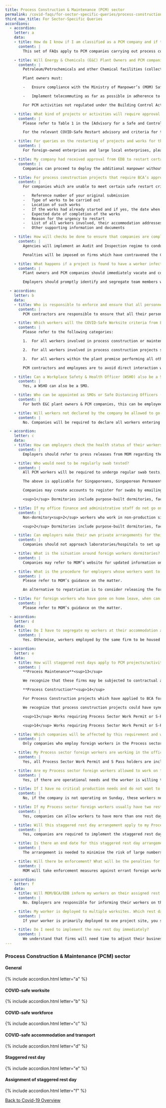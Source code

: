 ```yaml
---
title: Process Construction & Maintenance (PCM) sector
permalink: /covid-faqs/for-sector-specific-queries/process-construction-Maintenance
third_nav_title: For Sector-Specific Queries
accordions:
  - accordion:
    letter: a
    data:
    - title: How do I know if I am classified as a PCM company and if the following FAQs apply to me?
      content: |
        This set of FAQs apply to PCM companies carrying out process construction and process turnaround maintenance works, as well as the relevant plant owners. PCM companies are defined as those which are corporate members of the Association of the Process Industry (ASPRI) and endorsed by ASPRI as a PCM contractor, allowed to employ Process account Work Permit and S-Pass Holders.

    - title: Will Energy & Chemicals (E&C) Plant Owners and PCM companies be allowed to resume their operations after 2 June 2020?
      content: |
        Petroleum/Petrochemicals and other Chemical facilities (collectively known as E&C facilities) are part of the Manufacturing & Production facilities that are allowed to re-open after 2 June 2020 without any manpower quota.

        Plant owners must:

        -	Ensure compliance with the Ministry of Manpower’s (MOM) Safe Management Measures (SMM) and checklist.

        -	Implement telecommuting as far as possible in adherence to MOM’s SMM.

        For PCM activities not regulated under the Building Control Act, E&C plant owners and their PCM contractors must ensure compliance to the COVID-Safe Restart Criteria for E&C plant owners and PCM companies published on MTI’s GoBusiness portal [here](/safemanagement/sector/).

    - title: What kind of projects or activities will require approval from the relevant authorities before they can start/resume from 2 June 2020 onwards? Is there any difference in the resumption of work after Circuit Breaker between the PCM and Construction Sector?
      content: |
        Please refer to Table 1 in the [Advisory for a Safe and Controlled Restart of the PCM sector](/safemanagement/general/) for details on the guidelines that would apply to different types of works and companies.

        For the relevant COVID-Safe Restart advisory and criteria for the Construction sector, please refer to the BCA advisory dated [10 August 2020](https://www1.bca.gov.sg/docs/default-source/bca-restart/circular-on-permission-to-resume-work-and-safe-accomm-relaxation.pdf){:target="_blank"} here and the BCA’s COVID-19 website [here](https://www1.bca.gov.sg/COVID-19){:target="_blank"}.

    - title: For queries on the restarting of projects and works for the PCM sector, is there a point-of-contact in EDB or ESG that I can consult on the queries?
      content: |
        For foreign-owned enterprises and large local enterprises, please contact EDB [here](http://www.edb.gov.sg/en/contact/contact-us.html){:target="_blank"} if you have any queries or require clarifications. All other local enterprises can contact Enterprise Singapore [here](/contact-us/) if you have any queries or require clarifications.

    - title: My company had received approval from EDB to restart certain construction or turnaround maintenance projects with some workers. Do I need to inform EDB of additional manpower that I plan to deploy?
      content: |
        Companies can proceed to deploy the additional manpower without EDB’s approval, subject to the MTI-approved manning levels of their PCM contractors. Companies should maintain updated records of the worker cohorting arrangements (worker details, worksite team/zone, transport and accommodation arrangements) for prompt submission to the relevant authorities if needed, especially in the event of a Covid incident.  

    - title: For process construction projects that require BCA’s approval for resumption of works but are unable to meet certain BCA safe restart criteria, where can I lodge an appeal?
      content: |
        For companies which are unable to meet certain safe restart criteria from BCA and have legitimate justifications as to why these restart criteria would not be feasible for the process construction project, you can write in to [bca_appeals@bca.gov.sg](mailto:bca_appeals@bca.gov.sg) to appeal with the following information:

        -	Reference number of your original submission
        -	Type of works to be carried out
        -	Location of such works
        -	If the works had already started and if yes, the date when works started
        -	Expected date of completion of the works
        -	Reason for the urgency to restart
        -	List of all workers involved, their accommodation addresses and their compliance with BCA’s COVID-Safe Restart Criteria
        -	Other supporting information and documents

    - title: How will checks be done to ensure that companies are complying with COVID-Safe Restart criteria?
      content: |
        Agencies will implement an Audit and Inspection regime to conduct checks and to ensure compliance on site based on relevant safe management measures.

        Penalties will be imposed on firms which have contravened the COVID-Safe Restart criteria or MOM’s Safe Management Measures, whichever relevant. In addition, these firms will be required to resubmit their rectification plans, where applicable, and implement these measures as part of the follow ups to the enforcement actions taken.

    - title: What happens if a project is found to have a worker infected with COVID-19 after works have been resumed?
      content: |
        Plant owners and PCM companies should immediately vacate and cordon-off the immediate section of the workplace premises where the confirmed case worked. There is no need to vacate the building or the whole floor if there is no sustained and close contact with the confirmed case. Subsequently, carry out a thorough cleaning and disinfect all relevant on-site areas and assets exposed to confirmed cases, in accordance with the National Environment Agency’s (NEA’s) guidelines. Please refer to the COVID-Safe Restart criteria for E&C plant owners and PCM companies for further guidance on the handling of suspected and/or confirmed cases.

        Employers should promptly identify and segregate team members who were in sustained and close contact with the confirmed case to support MOH’s contact tracing efforts. Close contacts will be isolated and tested, and works on site may be suspended.

  - accordion:
    letter: b
    data:
    - title: Who is responsible to enforce and ensure that all personnel from PCM companies comply with COVID-Safe Worksite requirements?
      content: |
        PCM contractors are responsible to ensure that all their personnel (e.g. employees, contractors, etc.) adhere to COVID-Safe Worksite requirements for PCM companies, as well as any requirements determined by plant owners for the worksite.

    - title: Which workers will the COVID-Safe Worksite criteria from EDB apply to?
      content: |
        Please refer to the following categories:

        1.	For all workers involved in process construction or maintenance activities that are not regulated under the Building Control Act, the PCM sector COVID-Safe Worksite criteria from EDB would apply.

        2.	For all workers involved in process construction projects subject to BCA’s approval, the relevant requirements under BCA’s COVID-Safe Worksite Guidelines would apply.

        3.	For all workers within the plant premise performing all other work, they would have to comply with the SMM laid out by the plant owners.

        PCM contractors and employees are to avoid direct interaction with the E&C plant owner/customer’s employees except for safety and quality checks.

    - title: Can a Workplace Safety & Health Officer (WSHO) also be a Safe Management Officer (SMO)?
      content: |
        Yes, a WSHO can also be a SMO.

    - title: Who can be appointed as SMOs or Safe Distancing Officers (SDO)?
      content: |
        For both E&C plant owners & PCM companies, this can be employees that have been appointed to assume the roles of SMOs & SDOs. PCM companies will have to employ both SMOs and SDOs, while plant owners will have to minimally employ SMOs. SMOs & SDOs from plant owners and PCM companies should also work together to implement and coordinate the SMM system at the worksite.

    - title: Will workers not declared by the company be allowed to go onto the worksite?
      content: |
        No. Companies will be required to declare all workers entering the worksite and ensure that those who are unwell or have not completed the required swab tests do not enter the worksite for the project.

  - accordion:
    letter: c
    data:
    - title: How can employers check the health status of their workers?
      content: |
        Employers should refer to press releases from MOM regarding the status of dormitories, and also communicate with their workers to verify their health status.

    - title: Who would need to be regularly swab tested?
      content: |
        All PCM workers will be required to undergo regular swab tests, with the exception of non-dormitory<sup>1</sup> workers who work in non-production sites or work from home.

        The above is applicable for Singaporeans, Singaporean Permanent Residents, Work Permit Holders, S Pass Holders and Employment Pass Holders.

        Companies may create accounts to register for swabs by emailing [swab@edb.gov.sg](mailto:swab@edb.gov.sg) and schedule for workers to be swabbed via [https://swab.hpb.gov.sg/ext/login.aspx](https://swab.hpb.gov.sg/ext/login.aspx){:target="_blank"}. If any workers who are working are found to have missed regular testing, the workers’ AccessCode will turn Red after a grace period and the worker should not return to work. MOM will also follow-up to revoke the workpass and blacklist the company should there be no valid reason for the worker missing the swab. EDB also reserves the right to withdraw any approval given for resumption of works.

        <sup>1</sup> Dormitories include purpose-built dormitories, factory-converted dormitories, construction temporary quarters, temporary occupation license quarters, temporary living quarters and government decant sites.

    - title: If my office finance and administrative staff do not go on-site or come into contact with on-site workers, do they have to be regularly swab tested?
      content: |
        Non-dormitory<sup>2</sup> workers who work in non-production sites or work from home do not need to be regularly swab tested.

        <sup>2</sup> Dormitories include purpose-built dormitories, factory-converted dormitories, construction temporary quarters, temporary occupation license quarters, temporary living quarters and government decant sites.

    - title: Can employers make their own private arrangements for their employees to be tested?
      content: |
        Companies should not approach laboratories/hospitals to set up a private arrangement for these tests. Companies may create accounts to register for swabs by emailing [swab@edb.gov.sg](mailto:swab@edb.gov.sg) and schedule for workers to be swabbed via [https://swab.hpb.gov.sg/ext/login.aspx](https://swab.hpb.gov.sg/ext/login.aspx){:target="_blank"}.

    - title: What is the situation around foreign workers dormitories? When can my workers leave the dormitory for work?
      content: |
        Companies may refer to MOM’s website for updated information on dormitory clearance [here](https://www.mom.gov.sg/covid-19/cleared-dormitories){:target="_blank"} and MOM’s advisory to employers on safe living in foreign worker dormitories [here](https://www.mom.gov.sg/covid-19/advisory-to-employers-on-safe-living-for-foreign-worker-dormitories){:target="_blank"}.

    - title: What is the procedure for employers whose workers want to return to their native countries? Who can they approach, is it the task force at the dormitory? When are these foreign workers allowed to leave?
      content: |
        Please refer to MOM’s guidance on the matter.

        An alternative to repatriation is to consider releasing the foreign worker to other companies that are short in manpower. If it is assessed that the foreign workers are not needed, an alternative is that employers may give consent for them to be transferred to other employers facing manpower shortages. Employers can approach Singapore Business Federation (SBF) at [manpowerconnect@sbf.org.sg](mailto:manpowerconnect@sbf.org.sg) or visit SBF’s website [here](https://www.sbf.org.sg/media-centre/manpowerconnect){:target="_blank"}.

    - title: For foreign workers who have gone on home leave, when can they return?
      content: |
        Please refer to MOM’s guidance on the matter.

  - accordion:
    letter: d
    data:
    - title: Do I have to segregate my workers at their accommodation according to their projects and teams?
      content: |
        Yes. Otherwise, workers employed by the same firm to be housed in the same room. Limited to a maximum of 2 employers housed within each room. Please refer to the latest guidance on the matter [here](https://go.gov.sg/bca-circular-cohorting-exercise){:target="_blank"}.

  - accordion:
    letter: e
    data:
    - title: How will staggered rest days apply to PCM projects/activities that involve Work Permit and S Pass holders hired under the Process account?
      content: |
        **Process Maintenance**<sup>13</sup>  

        We recognize that these firms may be subjected to contractual agreements on days when their services need to be provided. To cater for their varying manpower deployment requirements, we will allow firms to choose the appropriate rest days for their workers between Monday to Saturday, as the day when the worker is allowed to exit the dorm. Workers can continue to rest from work on Sunday but must stay within the dorm.

        **Process Construction**<sup>14</sup>    

        For Process Construction projects which have applied to BCA for approval to restart, BCA will assign a rest day for the Construction account Work Permit and S-pass holders involved in the project. For projects that do not apply to BCA for restart, employers of Construction account Work Permit or S-Pass Holders can choose a rest day for each of their workers.

        We recognize that process construction projects could have synergies with process maintenance works (e.g. shared equipment/workers, interdependent job sequencing). To cater for these synergies, we will allow Process firms to choose the appropriate rest days for their Process account Work Permit and S-Pass holders between Monday to Saturday, as the day when the worker is allowed to exit the dorm. Workers can continue to rest from work on Sunday but must stay within the dorm. Employers should work with the project/plant owner to select the appropriate rest day for their workers from Monday to Saturday.

        <sup>13</sup> Works requiring Process Sector Work Permit or S-Pass Holders in connection with the maintenance of plant equipment in the Petroleum/Petrochemicals and other Chemicals manufacturing sector.

        <sup>14</sup> Works requiring Process Sector Work Permit or S-Pass Holders in connection with the construction of plant equipment in the Petroleum/Petrochemicals and other Chemicals manufacturing sector.

    - title: Which companies will be affected by this requirement and will this be imposed on all employees within the company?
      content: |
        Only companies who employ foreign workers in the Process sector will be affected. Staggered rest days will apply to all Work Permit and S Pass holders hired under the Process account. Companies can check the category of their foreign workers via Ministry of Manpower’s (MOM’s) Work Permit Online platform [here]<https://www.mom.gov.sg/eservices/services/wp-online-for-businesses-and-employment-agencies>{:target="_blank"}. Companies are required to adopt and implement the staggered rest day arrangement for these employees.

    - title: My Process sector foreign workers are working in the office and not on the production site, are they required to follow the staggered rest day arrangement?
      content: |  
        Yes, all Process Sector Work Permit and S Pass holders are included regardless of their assigned worksite and role. This will help to reduce crowding when they are out on personal activities on their rest days.

    - title: Are my Process sector foreign workers allowed to work on their allocated rest day?
      content: |        
        Yes, if there are operational needs and the worker is willing to work on their rest day. However, employers are to comply with the Employment Act and compensate the worker with overtime pay, and abide by the overtime hours limit accordingly.

    - title: If I have no critical production needs and do not want to operate on Sunday, do my Process sector workers still need to report to work as it is not their assigned rest day?
      content: |      
        No, if the company is not operating on Sunday, these workers need not report to the worksite but they will not be able to leave their dormitory for leisure or personal errands that day. The workers can leave the dormitories for leisure or personal reasons only on their assigned rest day each week.

    - title: If my Process sector foreign workers usually have two rest days per week, can they be given two rest days?
      content: |    
        Yes, companies can allow workers to have more than one rest day. Nonetheless, companies need to update only one of the rest days in the Safe@Work system. This will be the day where the workers will be able to leave their dormitory for leisure and personal reasons. On other rest days, the worker need not work, but will need to rest in their dormitory during this stage of the pandemic.

    - title: Will this staggered rest day arrangement apply to my Process sector workers who are not living in dormitories?
      content: |    
        Yes, companies are required to implement the staggered rest day arrangement for their Process sector workers regardless of their place of residence. Staggered rest day is needed to prevent the risk of large numbers of people congregating on their rest days, which will heighten the risk of COVID-19 transmission. This arrangement will reduce the pool of people interacting with others outside of work on any given day, and mitigate the public health risk to themselves, and others. However, workers not living in dormitories will not be required to apply for Exit Pass to leave their residence.

    - title: Is there an end date for this staggered rest day arrangement?
      content: |    
        The arrangement is needed to minimise the risk of large numbers of people congregating, and thereby reduce the risk of COVID-19 transmission. Staggered rest days will be reviewed when the COVID-19 pandemic has abated.

    - title: Will there be enforcement? What will be the penalties for companies and workers who do not comply with the staggered rest day arrangement?
      content: |   
        MOM will take enforcement measures against errant foreign workers including the suspension of dorm exits for leisure purposes, and in extreme cases, the revocation of work passes.

  - accordion:
    letter: f
    data:
    - title: Will MOM/BCA/EDB inform my workers on their assigned rest day?
      content: |
        No. Employers are responsible for informing their workers on their assigned rest days and if there are any subsequent changes.

    - title: My worker is deployed to multiple worksites. Which rest day should I follow?
      content: |
        If your worker is primarily deployed to one project site, you should follow the rest day of the project site. If your worker serves multiple project sites or is not deployed to a site, you may select a rest day between Monday to Saturday that best fits his work schedule. Please log on to MOM’s Safe@Work system to select a suitable rest day for your worker.

    - title: Do I need to implement the new rest day immediately?
      content: |
        We understand that firms will need time to adjust their business practices and manpower deployment to implement their new rest day. Hence, you will be given one-month grace period from 12 August 2020 to implement your new rest day.
---
```


### Process Construction & Maintenance (PCM) sector

#### General
{% include accordion.html letter="a" %}

#### COVID-safe worksite
{% include accordion.html letter="b" %}

#### COVID-safe workforce
{% include accordion.html letter="c" %}

#### COVID-safe accommodation and transport
{% include accordion.html letter="d" %}

#### Staggered rest day
{% include accordion.html letter="e" %}

#### Assignment of staggered rest day
{% include accordion.html letter="f" %}

[Back to Covid-19 Overview](/covid/)
